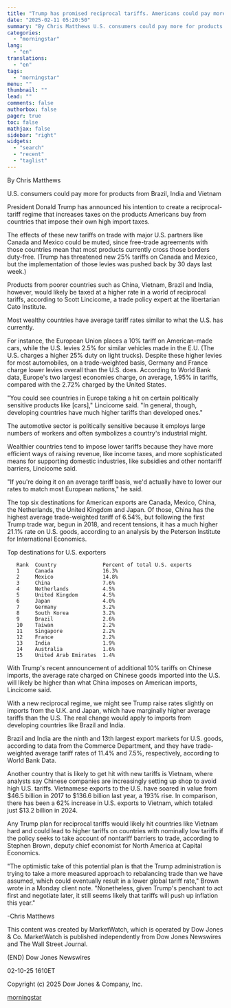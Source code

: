 ```yaml
---
title: "Trump has promised reciprocal tariffs. Americans could pay more on imports from these countries."
date: "2025-02-11 05:20:50"
summary: "By Chris Matthews U.S. consumers could pay more for products from Brazil, India and Vietnam President Donald Trump has announced his intention to create a reciprocal-tariff regime that increases taxes on the products Americans buy from countries that impose their own high import taxes. The effects of these new tariffs..."
categories:
  - "morningstar"
lang:
  - "en"
translations:
  - "en"
tags:
  - "morningstar"
menu: ""
thumbnail: ""
lead: ""
comments: false
authorbox: false
pager: true
toc: false
mathjax: false
sidebar: "right"
widgets:
  - "search"
  - "recent"
  - "taglist"
---
```


By Chris Matthews

U.S. consumers could pay more for products from Brazil, India and Vietnam

President Donald Trump has announced his intention to create a reciprocal-tariff regime that increases taxes on the products Americans buy from countries that impose their own high import taxes.

The effects of these new tariffs on trade with major U.S. partners like Canada and Mexico could be muted, since free-trade agreements with those countries mean that most products currently cross those borders duty-free. (Trump has threatened new 25% tariffs on Canada and Mexico, but the implementation of those levies was pushed back by 30 days last week.)

Products from poorer countries such as China, Vietnam, Brazil and India, however, would likely be taxed at a higher rate in a world of reciprocal tariffs, according to Scott Lincicome, a trade policy expert at the libertarian Cato Institute.

Most wealthy countries have average tariff rates similar to what the U.S. has currently.

For instance, the European Union places a 10% tariff on American-made cars, while the U.S. levies 2.5% for similar vehicles made in the E.U. (The U.S. charges a higher 25% duty on light trucks). Despite these higher levies for most automobiles, on a trade-weighted basis, Germany and France charge lower levies overall than the U.S. does. According to World Bank data, Europe's two largest economies charge, on average, 1.95% in tariffs, compared with the 2.72% charged by the United States.

"You could see countries in Europe taking a hit on certain politically sensitive products like [cars]," Lincicome said. "In general, though, developing countries have much higher tariffs than developed ones."

The automotive sector is politically sensitive because it employs large numbers of workers and often symbolizes a country's industrial might.

Wealthier countries tend to impose lower tariffs because they have more efficient ways of raising revenue, like income taxes, and more sophisticated means for supporting domestic industries, like subsidies and other nontariff barriers, Lincicome said.

"If you're doing it on an average tariff basis, we'd actually have to lower our rates to match most European nations," he said.

The top six destinations for American exports are Canada, Mexico, China, the Netherlands, the United Kingdom and Japan. Of those, China has the highest average trade-weighted tariff of 6.54%, but following the first Trump trade war, begun in 2018, and recent tensions, it has a much higher 21.1% rate on U.S. goods, according to an analysis by the Peterson Institute for International Economics.

Top destinations for U.S. exporters

```
   Rank  Country               Percent of total U.S. exports 
   1     Canada                16.3% 
   2     Mexico                14.8% 
   3     China                 7.6% 
   4     Netherlands           4.5% 
   5     United Kingdom        4.5% 
   6     Japan                 4.0% 
   7     Germany               3.2% 
   8     South Korea           3.2% 
   9     Brazil                2.6% 
   10    Taiwan                2.2% 
   11    Singapore             2.2% 
   12    France                2.2% 
   13    India                 1.9% 
   14    Australia             1.6% 
   15    United Arab Emirates  1.4% 
```

With Trump's recent announcement of additional 10% tariffs on Chinese imports, the average rate charged on Chinese goods imported into the U.S. will likely be higher than what China imposes on American imports, Lincicome said.

With a new reciprocal regime, we might see Trump raise rates slightly on imports from the U.K. and Japan, which have marginally higher average tariffs than the U.S. The real change would apply to imports from developing countries like Brazil and India.

Brazil and India are the ninth and 13th largest export markets for U.S. goods, according to data from the Commerce Department, and they have trade-weighted average tariff rates of 11.4% and 7.5%, respectively, according to World Bank Data.

Another country that is likely to get hit with new tariffs is Vietnam, where analysts say Chinese companies are increasingly setting up shop to avoid high U.S. tariffs. Vietnamese exports to the U.S. have soared in value from $46.5 billion in 2017 to $136.6 billion last year, a 193% rise. In comparison, there has been a 62% increase in U.S. exports to Vietnam, which totaled just $13.2 billion in 2024.

Any Trump plan for reciprocal tariffs would likely hit countries like Vietnam hard and could lead to higher tariffs on countries with nominally low tariffs if the policy seeks to take account of nontariff barriers to trade, according to Stephen Brown, deputy chief economist for North America at Capital Economics.

"The optimistic take of this potential plan is that the Trump administration is trying to take a more measured approach to rebalancing trade than we have assumed, which could eventually result in a lower global tariff rate," Brown wrote in a Monday client note. "Nonetheless, given Trump's penchant to act first and negotiate later, it still seems likely that tariffs will push up inflation this year."

-Chris Matthews

This content was created by MarketWatch, which is operated by Dow Jones & Co. MarketWatch is published independently from Dow Jones Newswires and The Wall Street Journal.

(END) Dow Jones Newswires

02-10-25 1610ET

Copyright (c) 2025 Dow Jones & Company, Inc.

[morningstar](https://www.morningstar.com/news/marketwatch/20250210134/trump-has-promised-reciprocal-tariffs-americans-could-pay-more-on-imports-from-these-countries)
